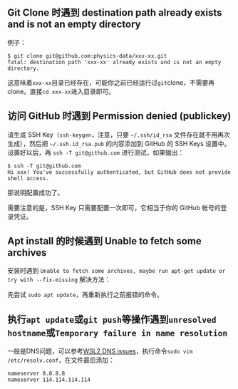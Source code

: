 ## Git Clone 时遇到 destination path already exists and is not an empty directory

例子：
```
$ git clone git@github.com:physics-data/xxx-xx.git
fatal: destination path 'xxx-xx' already exists and is not an empty directory.
```

这意味着`xxx-xx`目录已经存在，可能你之前已经运行过`git`clone，不需要再 clone。直接`cd xxx-xx`进入目录即可。

## 访问 GitHub 时遇到 Permission denied (publickey)

请生成 SSH Key（`ssh-keygen`，注意，只要 `~/.ssh/id_rsa` 文件存在就不用再次生成），然后把 `~/.ssh.id_rsa.pub` 的内容添加到 GitHub 的 SSH Keys 设置中。设置好以后，再 `ssh -T git@github.com` 进行测试，如果输出：
```
$ ssh -T git@github.com
Hi xxx! You've successfully authenticated, but GitHub does not provide shell access.
```

那说明配置成功了。

需要注意的是，SSH Key 只需要配置一次即可，它相当于你的 GitHub 帐号的登录凭证。

## Apt install 的时候遇到 Unable to fetch some archives

安装时遇到 `Unable to fetch some archives, maybe run apt-get update or try with --fix-missing` 解决方法：

先尝试 `sudo apt update`，再重新执行之前报错的命令。

## 执行`apt update`或`git push`等操作遇到`unresolved hostname`或`Temporary failure in name resolution`

一般是DNS问题，可以参考[WSL2 DNS issues](https://github.com/microsoft/WSL/issues/5256)，执行命令`sudo vim /etc/resolv.conf`，在文件最后添加：
```
nameserver 8.8.8.8
nameserver 114.114.114.114
```
